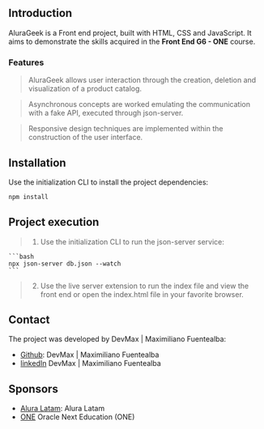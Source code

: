 ## Introduction

AluraGeek is a Front end project, built with HTML, CSS and JavaScript. It aims to demonstrate the skills acquired in the **Front End G6 - ONE** course. 

### **Features**

> AluraGeek allows user interaction through the creation, deletion and visualization of a product catalog.

> Asynchronous concepts are worked emulating the communication with a fake API, executed through json-server.

> Responsive design techniques are implemented within the construction of the user interface.

## Installation

Use the initialization CLI to install the project dependencies:

```bash
npm install
```

## Project execution

> 1. Use the initialization CLI to run the json-server service:

    ```bash
    npx json-server db.json --watch
    ```
> 2. Use the live server extension to run the index file and view the front end or open the index.html file in your favorite browser.


## Contact

The project was developed by DevMax | Maximiliano Fuentealba:

- [Github](https://github.com/Richxen): DevMax | Maximiliano Fuentealba
- [linkedIn](www.linkedin.com/in/198723max) DevMax | Maximiliano Fuentealba

## Sponsors

- [Alura Latam](https://www.linkedin.com/company/alura-latam/): Alura Latam
- [ONE](https://www.oracle.com/co/education/oracle-next-education/) Oracle Next Education (ONE)

